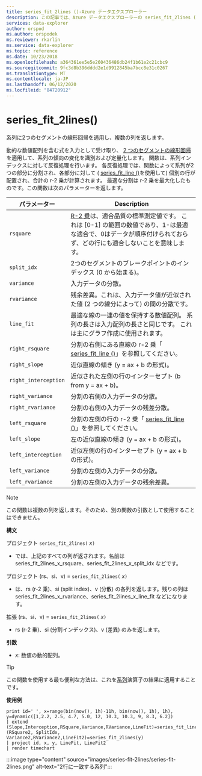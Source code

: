 ```yaml
---
title: series_fit_2lines ()-Azure データエクスプローラー
description: この記事では、Azure データエクスプローラーの series_fit_2lines () について説明します。
services: data-explorer
author: orspod
ms.author: orspodek
ms.reviewer: rkarlin
ms.service: data-explorer
ms.topic: reference
ms.date: 10/23/2018
ms.openlocfilehash: a364361ee5e5e260436486db24f1b61e2c21cbc9
ms.sourcegitcommit: 9fc3d8b396dddd2e1d9912845ba7bcc8e31c0267
ms.translationtype: MT
ms.contentlocale: ja-JP
ms.lasthandoff: 06/12/2020
ms.locfileid: "84720912"
---
```

# <a name="series_fit_2lines"></a>series_fit_2lines()

系列に2つのセグメントの線形回帰を適用し、複数の列を返します。  

動的な数値配列を含む式を入力として受け取り、 [2 つのセグメントの線形回帰](https://en.wikipedia.org/wiki/Segmented_regression)を適用して、系列の傾向の変化を識別および定量化します。 関数は、系列インデックスに対して反復処理を行います。 各反復処理では、関数によって系列が2つの部分に分割され、各部分に対して ( [series_fit_line ()](series-fit-linefunction.md)を使用して) 個別の行が配置され、合計の r-2 乗が計算されます。 最適な分割は r-2 乗を最大化したものです。この関数は次のパラメーターを返します。


|パラメーター  |Description  |
|---------|---------|
|`rsquare`     | [R-2 乗](https://en.wikipedia.org/wiki/Coefficient_of_determination)は、適合品質の標準測定値です。 これは [0-1] の範囲の数値であり、1-は最適な適合で、0はデータが順序付けられておらず、どの行にも適合しないことを意味します。        |
|`split_idx`     |   2つのセグメントのブレークポイントのインデックス (0 から始まる)。      |
|`variance`     | 入力データの分散。        |
|`rvariance`     | 残余差異。これは、入力データ値が近似された値 (2 つの線分によって) の間の分散です。        |
|`line_fit`     | 最適な線の一連の値を保持する数値配列。 系列の長さは入力配列の長さと同じです。 これは主にグラフ作成に使用されます。        |
|`right_rsquare`     | 分割の右側にある直線の r-2 乗「 [series_fit_line ()](series-fit-linefunction.md)」を参照してください。        |
|`right_slope`     | 近似直線の傾き (y = ax + b の形式)。         |
|`right_interception`     |  近似された左側の行のインターセプト (b from y = ax + b)。       |
|`right_variance`    | 分割の右側の入力データの分散。        |
|`right_rvariance`     | 分割の右側の入力データの残差分散。        |
|`left_rsquare`     | 分割の左側の行の r-2 乗「 [series_fit_line ()](series-fit-linefunction.md)」を参照してください。        |
|`left_slope`    | 左の近似直線の傾き (y = ax + b の形式)。        |
|`left_interception`     |   近似左側の行のインターセプト (y = ax + b の形式)。      |
|`left_variance`     | 分割の左側の入力データの分散。        |
|`left_rvariance`     | 分割の左側の入力データの残余差異。        |


> [!Note]
> この関数は複数の列を返します。そのため、別の関数の引数として使用することはできません。

**構文**

プロジェクト `series_fit_2lines(` *x*`)`
* では、上記のすべての列が返されます。名前は series_fit_2lines_x_rsquare、series_fit_2lines_x_split_idx などです。

プロジェクト (rs、si、v) = `series_fit_2lines(` *x*`)`
* は、rs (r-2 乗)、si (split index)、v (分散) の各列を返します。残りの列は series_fit_2lines_x_rvariance、series_fit_2lines_x_line_fit などになります。

拡張 (rs、si、v) = `series_fit_2lines(` *x*`)`
* rs (r-2 乗)、si (分割インデックス)、v (差異) のみを返します。
  
**引数**

* *x*: 数値の動的配列。  

> [!TIP]
> この関数を使用する最も便利な方法は、これを[系列](make-seriesoperator.md)演算子の結果に適用することです。

**使用例**

<!-- csl: https://help.kusto.windows.net:443/Samples -->
```kusto
print id=' ', x=range(bin(now(), 1h)-11h, bin(now(), 1h), 1h), y=dynamic([1,2.2, 2.5, 4.7, 5.0, 12, 10.3, 10.3, 9, 8.3, 6.2])
| extend (Slope,Interception,RSquare,Variance,RVariance,LineFit)=series_fit_line(y), (RSquare2, SplitIdx, Variance2,RVariance2,LineFit2)=series_fit_2lines(y)
| project id, x, y, LineFit, LineFit2
| render timechart
```

:::image type="content" source="images/series-fit-2lines/series-fit-2lines.png" alt-text="2行に一致する系列":::

